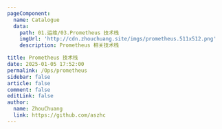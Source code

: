 ```yaml
---
pageComponent:
  name: Catalogue
  data:
    path: 01.运维/03.Prometheus 技术栈
    imgUrl: 'http://cdn.zhouchuang.site/imgs/prometheus.511x512.png'
    description: Prometheus 相关技术栈

title: Prometheus 技术栈
date: 2025-01-05 17:52:00
permalink: /Ops/prometheus
sidebar: false
article: false
comment: false
editLink: false
author:
  name: ZhouChuang
  link: https://github.com/aszhc
---
```

